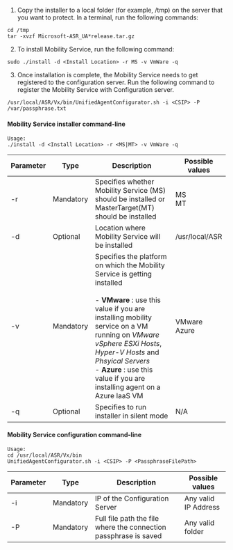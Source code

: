 1. Copy the installer to a local folder (for example, /tmp) on the server that you want to protect. In a terminal, run the following commands:
  ```
  cd /tmp
  tar -xvzf Microsoft-ASR_UA*release.tar.gz
  ```
2. To install Mobility Service, run the following command:

  ```
  sudo ./install -d <Install Location> -r MS -v VmWare -q
  ```
3. Once installation is complete, the Mobility Service needs to get registered to the configuration server. Run the following command to register the Mobility Service with Configuration server.

  ```
  /usr/local/ASR/Vx/bin/UnifiedAgentConfigurator.sh -i <CSIP> -P /var/passphrase.txt
  ```

#### Mobility Service installer command-line

```
Usage:
./install -d <Install Location> -r <MS|MT> -v VmWare -q
```

|Parameter|Type|Description|Possible values|
|-|-|-|-|
|-r |Mandatory|Specifies whether Mobility Service (MS) should be installed or MasterTarget(MT) should be installed|MS </br> MT|
|-d |Optional|Location where Mobility Service will be installed|/usr/local/ASR|
|-v|Mandatory|Specifies the platform on which the Mobility Service is getting installed </br> </br>- **VMware** : use this value if you are installing mobility service on a VM running on *VMware vSphere ESXi Hosts*, *Hyper-V Hosts* and *Phsyical Servers* </br> - **Azure** : use this value if you are installing agent on a Azure IaaS VM| VMware </br> Azure|
|-q|Optional|Specifies to run installer in silent mode| N/A|


#### Mobility Service configuration command-line

```
Usage:
cd /usr/local/ASR/Vx/bin
UnifiedAgentConfigurator.sh -i <CSIP> -P <PassphraseFilePath>
```

|Parameter|Type|Description|Possible values|
|-|-|-|-|
|-i |Mandatory|IP of the Configuration Server|Any valid IP Address|
|-P |Mandatory|Full file path the file where the connection passphrase is saved|Any valid folder|
